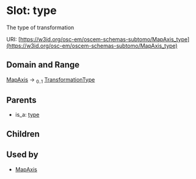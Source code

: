 
# Slot: type

The type of transformation

URI: [https://w3id.org/osc-em/oscem-schemas-subtomo/MapAxis_type](https://w3id.org/osc-em/oscem-schemas-subtomo/MapAxis_type)


## Domain and Range

[MapAxis](MapAxis.md) &#8594;  <sub>0..1</sub> [TransformationType](TransformationType.md)

## Parents

 *  is_a: [type](type.md)

## Children


## Used by

 * [MapAxis](MapAxis.md)
